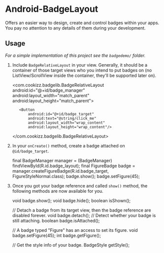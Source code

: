 # Android-BadgeLayout
Offers an easier way to design, create and control badges within your apps. You pay no attention to any details of them during your development.

## Usage
*For a simple implementation of this project see the `badgedemo/` folder.*

  1. Include `BadgeRelativeLayout` in your view. Generally, it should be a container of those target views who you intend to put badges on (no ListView/ScrollView inside the container, they'll be supported later on).
  
        <com.cookizz.badgelib.BadgeRelativeLayout
            android:id="@+id/badge_manager"
            android:layout_width="match_parent"
            android:layout_height="match_parent">
            
            <Button
                android:id="@+id/badge_target"
                android:text="@string/click_me"
                android:layout_width="wrap_content"
                android:layout_height="wrap_content"/>

        </com.cookizz.badgelib.BadgeRelativeLayout>

  2. In your `onCreate()` method, create a badge attached on `@id/badge_target`.

        final BadgeManager manager = (BadgeManager) findViewById(R.id.badge_layout);
        final FigureBadge badge = 
              manager.createFigureBadge(R.id.badge_target, FigureStyleNormal.class);
        badge.show();
        badge.setFigure(45);
    
  3. Once you got your badge reference and called `show()` method, the following methods are now available for you.

        void badge.show();
        void badge.hide();
        boolean isShown();
        
        // Detach a badge from its target view, then the badge reference are disabled forever.
        void badge.detach();
        // Detect whether your badge is still attaching.
        boolean badge.isAttached();
        
        // A badge typed "Figure" has an access to set its figure.
        void badge.setFigure(45);
        int badge.getFigure();
        
        // Get the style info of your badge.
        BadgeStyle getStyle();
